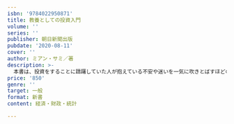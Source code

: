 ```yaml
---
isbn: '9784022950871'
title: 教養としての投資入門
volume: ''
series: ''
publisher: 朝日新聞出版
pubdate: '2020-08-11'
cover: ''
author: ミアン・サミ／著
description: >-
  本書は、投資をすることに躊躇していた人が抱えている不安や迷いを一気に吹きとばすほどの衝撃を与えるだろう。｢自動投資｣｢楽しむ投資｣｢教養投資｣の観点から、資産10億円を構築した筆者が、学術的な知見やデータに基づき、あなたに合った投資法を伝授。
price: '850'
genre: ''
target: 一般
format: 新書
content: 経済・財政・統計

---
```

